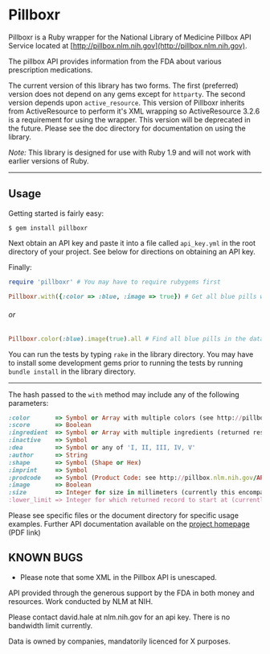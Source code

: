 # Pillboxr

Pillboxr is a Ruby wrapper for the National Library of Medicine Pillbox API Service located at [http://pillbox.nlm.nih.gov](http://pillbox.nlm.nih.gov).

The pillbox API provides information from the FDA about various prescription medications.

The current version of this library has two forms.  The first (preferred) version does not depend on any gems except for `httparty`.  The second version depends upon `active_resource`.  This version of Pillboxr inherits from ActiveResource to perform it's XML wrapping so ActiveResource 3.2.6 is a requirement for using the wrapper. This version will be deprecated in the future. Please see the doc directory for documentation on using the library.

*Note:* This library is designed for use with Ruby 1.9 and will not work with earlier versions of Ruby.

***

## Usage

Getting started is fairly easy:

	$ gem install pillboxr

Next obtain an API key and paste it into a file called `api_key.yml` in the root directory of your project. See below for directions on obtaining an API key.

Finally:

```ruby
require 'pillboxr' # You may have to require rubygems first

Pillboxr.with({:color => :blue, :image => true}) # Get all blue pills with images.
```

###### or

```ruby
Pillboxr.color(:blue).image(true).all # Find all blue pills in the database with images associated.
```

You can run the tests by typing `rake` in the library directory.  You may have to install some development gems prior to running the tests by running `bundle install` in the library directory.

***

The hash passed to the `with` method may include any of the following parameters:

```ruby
:color       => Symbol or Array with multiple colors (see http://pillbox.nlm.nih.gov/API-documentation.html)
:score       => Boolean
:ingredient  => Symbol or Array with multiple ingredients (returned results include all ingredients)
:inactive    => Symbol
:dea         => Symbol or any of 'I, II, III, IV, V'
:author      => String
:shape       => Symbol (Shape or Hex)
:imprint     => Symbol
:prodcode    => Symbol (Product Code: see http://pillbox.nlm.nih.gov/API-documentation.html)
:image       => Boolean
:size        => Integer for size in millimeters (currently this encompasses a range of +/- 2 mm)
:lower_limit => Integer for which returned record to start at (currently non-functional)
```

Please see specific files or the document directory for specific usage examples. Further API documentation available on the  [project homepage](http://pillbox.nlm.nih.gov/NLM_Pillbox_API_documentation_v2_2011.09.27.pdf) (PDF link)

## KNOWN BUGS

* Please note that some XML in the Pillbox API is unescaped.

API provided through the generous support by the FDA in both money and resources. Work conducted by NLM at NIH.

Please contact david.hale at nlm.nih.gov for an api key. There is no bandwidth limit currently.

Data is owned by companies, mandatorily licenced for X purposes.